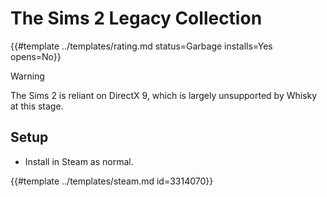 # The Sims 2 Legacy Collection
<!-- script:Aliases [] -->

{{#template ../templates/rating.md status=Garbage installs=Yes opens=No}}

> [!WARNING]
> The Sims 2 is reliant on DirectX 9, which is largely unsupported by Whisky at this stage.

## Setup

- Install in Steam as normal.

{{#template ../templates/steam.md id=3314070}}

